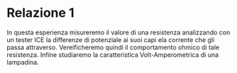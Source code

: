 # Relazione 1

In questa esperienza misureremo il valore di una resistenza analizzando con un tester ICE la differenze di potenziale ai suoi capi ela corrente che gli passa attraverso. Vereificheremo quindi il comportamento ohmico di tale resistenza. Infine studiaremo la caratteristica Volt-Amperometrica di una lampadina.

